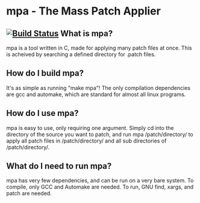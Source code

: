 mpa - The Mass Patch Applier 
================================
[![Build Status](https://travis-ci.org/frap129/mpa.svg?branch=0.2)](https://travis-ci.org/frap129/mpa)
What is mpa?
------------
mpa is a tool written in C, made for applying many patch files
at once. This is acheived by searching a defined directory for
.patch files.

How do I build mpa?
-------------------
It's as simple as running "make mpa"! The only compilation
dependencies are gcc and automake, which are standard for
almost all linux programs.

How do I use mpa?
-----------------
mpa is easy to use, only requiring one argument. Simply cd into
the directory of the source you want to patch, and run 
  mpa /patch/directory/
to apply all patch files in /patch/directory/ and all sub
directories of /patch/directory/.

What do I need to run mpa?
--------------------------
mpa has very few dependencies, and can be run on a very bare
system. To compile, only GCC and Automake are needed. To run,
GNU find, xargs, and patch are needed.
